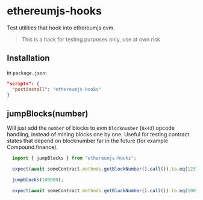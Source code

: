 # ethereumjs-hooks
Test utilities that hook into ethereumjs evm.

> This is a hack for testing purposes only, use at own risk

## Installation
in `package.json`:
```json
"scripts": {
  "postinstall": "ethereumjs-hooks" 
}
```

## jumpBlocks(number)
Will just add the `number` of blocks to evm `blocknumber` (`0x43`) opcode handling,
instead of mining blocks one by one.
Useful for testing contract states that depend on blocknumber far in the future (for example Compound.finance).

```javascript
  import { jumpBlocks } from "ethereumjs-hooks";

  expect(await someContract.methods.getBlockNumber().call()).to.eq(123);

  jumpBlocks(100000);

  expect(await someContract.methods.getBlockNumber().call()).to.eq(100123);
```
